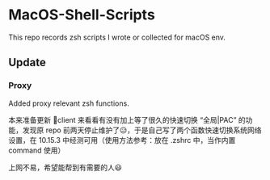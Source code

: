 # MacOS-Shell-Scripts

This repo records zsh scripts I wrote or collected for macOS env.

## Update

### Proxy

Added proxy relevant zsh functions.

本来准备更新 🎠client 来看看有没有加上等了很久的快速切换 “全局|PAC” 的功能，发现原 repo 前两天停止维护了😥，于是自己写了两个函数快速切换系统网络设置，在 10.15.3 中经测可用（使用方法参考：放在 .zshrc 中，当作内置 command 使用）

上网不易，希望能帮到有需要的人😃